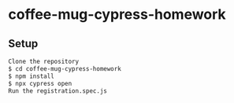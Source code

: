 # coffee-mug-cypress-homework
## Setup

```bash
Clone the repository
$ cd coffee-mug-cypress-homework
$ npm install
$ npx cypress open
Run the registration.spec.js 
```
